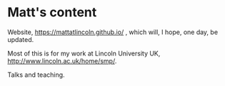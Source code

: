 # Matt's content

Website, https://mattatlincoln.github.io/ , which will, I hope, one day, be updated.

Most of this is for my work at Lincoln University UK, http://www.lincoln.ac.uk/home/smp/.

Talks and teaching.
